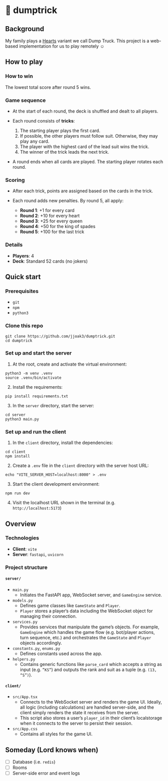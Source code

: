 # 🚛 dumptrick

## Background

My family plays a [Hearts](<https://www.wikipedia.org/wiki/hearts_(card_game)>) variant we call Dump Truck. This project is a web-based implementation for us to play remotely ☺️

## How to play

### How to win

The lowest total score after round 5 wins.

### Game sequence

- At the start of each round, the deck is shuffled and dealt to all players.
- Each round consists of **tricks**:

  1. The starting player plays the first card.
  2. If possible, the other players must follow suit. Otherwise, they may play any card.
  3. The player with the highest card of the lead suit wins the trick.
  4. The winner of the trick leads the next trick.

- A round ends when all cards are played. The starting player rotates each round.

### Scoring

- After each trick, points are assigned based on the cards in the trick.
- Each round adds new penalties. By round 5, all apply:

  - **Round 1**: +1 for every card
  - **Round 2**: +10 for every heart
  - **Round 3**: +25 for every queen
  - **Round 4**: +50 for the king of spades
  - **Round 5**: +100 for the last trick

### Details

- **Players**: 4
- **Deck**: Standard 52 cards (no jokers)

## Quick start

### Prerequisites

- `git`
- `npm`
- `python3`

### Clone this repo

```shell
git clone https://github.com/jjoak3/dumptrick.git
cd dumptrick
```

### Set up and start the server

1. At the root, create and activate the virtual environment:

```shell
python3 -m venv .venv
source .venv/bin/activate
```

2. Install the requirements:

```shell
pip install requirements.txt
```

3. In the `server` directory, start the server:

```shell
cd server
python3 main.py
```

### Set up and run the client

1. In the `client` directory, install the dependencies:

```shell
cd client
npm install
```

2. Create a `.env` file in the `client` directory with the server host URL:

```shell
echo "VITE_SERVER_HOST=localhost:8000" > .env
```

3. Start the client development environment:

```shell
npm run dev
```

4. Visit the localhost URL shown in the terminal (e.g. `http://localhost:5173`)

## Overview

### Technologies

- **Client**: `vite`
- **Server**: `fastapi`, `uvicorn`

### Project structure

#### `server/`

- `main.py`
  - Initiates the FastAPI app, WebSocket server, and `GameEngine` service.
- `models.py`
  - Defines game classes like `GameState` and `Player`.
  - `Player` stores a player‘s data including the WebSocket object for managing their connection.
- `services.py`
  - Provides services that manipulate the game’s objects. For example, `GameEngine` which handles the game flow (e.g. bot/player actions, turn sequence, etc.) and orchestrates the `GameState` and `Player` objects accordingly.
- `constants.py`, `enums.py`
  - Defines constants used across the app.
- `helpers.py`
  - Contains generic functions like `parse_card` which accepts a string as input (e.g. `”KS”`) and outputs the rank and suit as a tuple (e.g. `(13, “S”)`).

#### `client/`

- `src/App.tsx`
  - Connects to the WebSocket server and renders the game UI. Ideally, all logic (including calculations) are handled server-side, and the client simply renders the state it receives from the server.
  - This script also stores a user’s `player_id` in their client’s localstorage when it connects to the server to persist their session.
- `src/App.css`
  - Contains all styles for the game UI.

## Someday (Lord knows when)

- [ ] Database (i.e. `redis`)
- [ ] Rooms
- [ ] Server-side error and event logs
